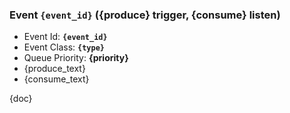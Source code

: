 
### Event `{event_id}` ({produce} trigger, {consume} listen)

* Event Id: **`{event_id}`**
* Event Class: **`{type}`**
* Queue Priority: **{priority}**
* {produce_text}
* {consume_text}

{doc}
